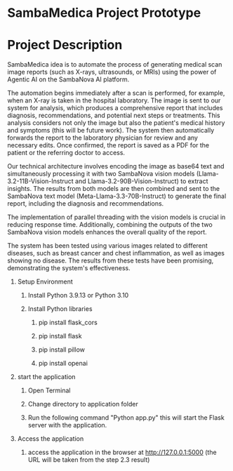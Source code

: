 # SambaMedica Project Prototype

# Project Description

SambaMedica idea is to automate the process of generating medical scan image reports (such as X-rays, ultrasounds, or MRIs) using the power of Agentic AI on the SambaNova AI platform. 

The automation begins immediately after a scan is performed, for example, when an X-ray is taken in the hospital laboratory. The image is sent to our system for analysis, which produces a comprehensive report that includes diagnosis, recommendations, and potential next steps or treatments. This analysis considers not only the image but also the patient's medical history and symptoms (this will be future work). The system then automatically forwards the report to the laboratory physician for review and any necessary edits. Once confirmed, the report is saved as a PDF for the patient or the referring doctor to access.

Our technical architecture involves encoding the image as base64 text and simultaneously processing it with two SambaNova vision models (Llama-3.2-11B-Vision-Instruct and Llama-3.2-90B-Vision-Instruct) to extract insights. The results from both models are then combined and sent to the SambaNova text model (Meta-Llama-3.3-70B-Instruct) to generate the final report, including the diagnosis and recommendations.

The implementation of parallel threading with the vision models is crucial in reducing response time. Additionally, combining the outputs of the two SambaNova vision models enhances the overall quality of the report.

The system has been tested using various images related to different diseases, such as breast cancer and chest inflammation, as well as images showing no disease. The results from these tests have been promising, demonstrating the system's effectiveness.


1.  Setup Environment

    1.  Install Python 3.9.13 or Python 3.10

    2.  Install Python libraries

        1.  pip install flask_cors

        2.  pip install flask

        3.  pip install pillow

        4.  pip install openai

2.  start the application

    1.  Open Terminal

    2.  Change directory to application folder

    3.  Run the following command "Python app.py" this will start the
        Flask server with the application.

3.  Access the application

    1.  access the application in the browser at <http://127.0.0.1:5000>
        (the URL will be taken from the step 2.3 result)
